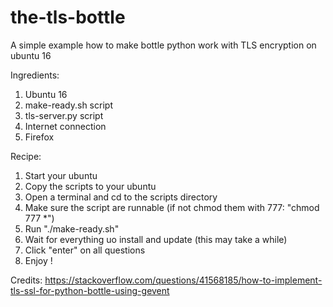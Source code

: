 # the-tls-bottle
A simple example how to make bottle python work with TLS encryption on ubuntu 16

Ingredients:
1. Ubuntu 16
2. make-ready.sh script
3. tls-server.py script
4. Internet connection
5. Firefox

Recipe:
1. Start your ubuntu
2. Copy the scripts to your ubuntu
3. Open a terminal and cd to the scripts directory
4. Make sure the script are runnable (if not chmod them with 777: "chmod 777 *")
5. Run "./make-ready.sh"
6. Wait for everything uo install and update (this may take a while)
7. Click "enter" on all questions
8. Enjoy !

Credits:
https://stackoverflow.com/questions/41568185/how-to-implement-tls-ssl-for-python-bottle-using-gevent
